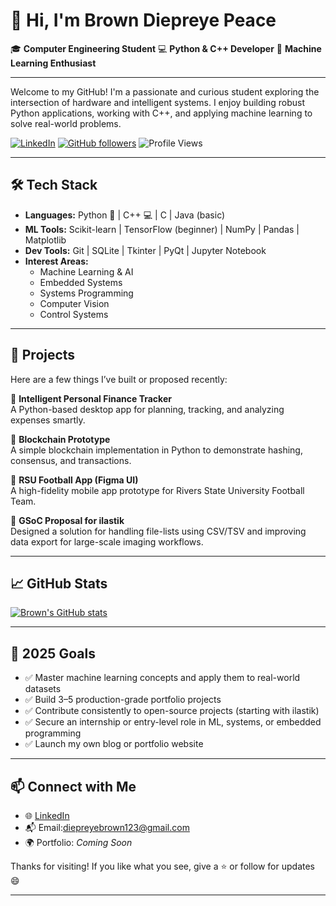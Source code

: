 # 👋 Hi, I'm Brown Diepreye Peace

🎓 **Computer Engineering Student** 💻 **Python & C++ Developer** 🤖 **Machine Learning Enthusiast**

---

Welcome to my GitHub! I'm a passionate and curious student exploring the intersection of hardware and intelligent systems. I enjoy building robust Python applications, working with C++, and applying machine learning to solve real-world problems.

[![LinkedIn](https://img.shields.io/badge/LinkedIn-blue?logo=linkedin&style=flat-square)](https://linkedin.com/in/DiepreyeBrown)
[![GitHub followers](https://img.shields.io/github/followers/DIepreye-Brown?label=Follow&style=social)](https://github.com/Diepreye-brown)
![Profile Views](https://komarev.com/ghpvc/?username=Diepreye-Brown&label=Profile%20views&color=0e75b6&style=flat)

---

## 🛠️ Tech Stack

- **Languages:** Python 🐍 | C++ 💻 | C | Java (basic)
- **ML Tools:** Scikit-learn | TensorFlow (beginner) | NumPy | Pandas | Matplotlib
- **Dev Tools:** Git | SQLite | Tkinter | PyQt | Jupyter Notebook
- **Interest Areas:**  
  - Machine Learning & AI  
  - Embedded Systems  
  - Systems Programming  
  - Computer Vision  
  - Control Systems

---

## 🚀 Projects

Here are a few things I’ve built or proposed recently:

🔹 **Intelligent Personal Finance Tracker**  
A Python-based desktop app for planning, tracking, and analyzing expenses smartly.

🔹 **Blockchain Prototype**  
A simple blockchain implementation in Python to demonstrate hashing, consensus, and transactions.

🔹 **RSU Football App (Figma UI)**  
A high-fidelity mobile app prototype for Rivers State University Football Team.

🔹 **GSoC Proposal for ilastik**  
Designed a solution for handling file-lists using CSV/TSV and improving data export for large-scale imaging workflows.

---

## 📈 GitHub Stats

[![Brown's GitHub stats](https://github-readme-stats.vercel.app/api?username=Diepreye-Brown&show_icons=true&theme=radical)](https://github.com/anuraghazra/github-readme-stats)

---

## 🎯 2025 Goals

- ✅ Master machine learning concepts and apply them to real-world datasets  
- ✅ Build 3–5 production-grade portfolio projects  
- ✅ Contribute consistently to open-source projects (starting with ilastik)  
- ✅ Secure an internship or entry-level role in ML, systems, or embedded programming  
- ✅ Launch my own blog or portfolio website

---

## 📫 Connect with Me

- 🌐 [LinkedIn](https://linkedin.com/in/DiepreyeBrown)  
- 📬 Email:diepreyebrown123@gmail.com
- 🌍 Portfolio: *Coming Soon*

Thanks for visiting! If you like what you see, give a ⭐️ or follow for updates 😄

---

